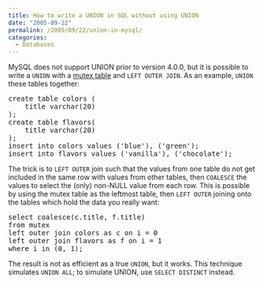 ```yaml
---
title: How to write a UNION in SQL without using UNION
date: "2005-09-22"
permalink: /2005/09/22/union-in-mysql/
categories:
  - Databases
---
```

MySQL does not support UNION prior to version 4.0.0, but it is possible to write a `UNION` with a [mutex table][1] and `LEFT OUTER JOIN`. As an example, `UNION` these tables together:

<pre>create table colors (
    title varchar(20)
);
create table flavors(
    title varchar(20)
);
insert into colors values ('blue'), ('green');
insert into flavors values ('vanilla'), ('chocolate');</pre>

The trick is to `LEFT OUTER` join such that the values from one table do not get included in the same row with values from other tables, then `COALESCE` the values to select the (only) non-NULL value from each row. This is possible by using the mutex table as the leftmost table, then `LEFT OUTER` joining onto the tables which hold the data you really want:

<pre>select coalesce(c.title, f.title)
from mutex
left outer join colors as c on i = 0
left outer join flavors as f on i = 1
where i in (0, 1);</pre>

The result is not as efficient as a true `UNION`, but it works. This technique simulates `UNION ALL`; to simulate UNION, use `SELECT DISTINCT` instead.

 [1]: /blog/2005/09/22/mutex-tables-in-sql/
